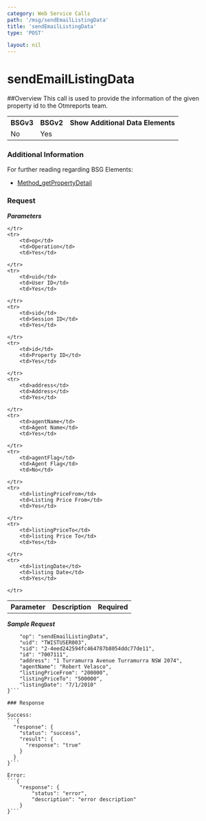 ```yaml
---
category: Web Service Calls
path: '/msg/sendEmailListingData'
title: 'sendEmailListingData'
type: 'POST'

layout: nil
---
```


# sendEmailListingData

##Overview
This call is used to provide the information of the given property id to the Otmreports team.

<table>
	<tbody>
	<tr>
		<th>BSGv3</th>
		<th>BSGv2</th>
		<th>Show Additional Data Elements</th>
	</tr>
	<tr>
		<td>No</td>
		<td>Yes</td>
		<td></td>
	</tr>

</tbody>
</table>

### Additional Information

For further reading regarding BSG Elements: 

* [Method_getPropertyDetail](http://confluence.rpdata.local/display/BA/Method_getPropertyDetail)

### Request

***Parameters***

<table>
	<tbody>
	<tr>
		<th>Parameter</th>
		<th>Description</th>
		<th>Required</th>
		
	</tr>
	<tr>
		<td>op</td>
		<td>Operation</td>
		<td>Yes</td>
		
	</tr>
	<tr>
		<td>uid</td>
		<td>User ID</td>
		<td>Yes</td>
		
	</tr>
	<tr>
		<td>sid</td>
		<td>Session ID</td>
		<td>Yes</td>
		
	</tr>
	<tr>
		<td>id</td>
		<td>Property ID</td>
		<td>Yes</td>
		
	</tr>
	<tr>
		<td>address</td>
		<td>Address</td>
		<td>Yes</td>
		
	</tr>
	<tr>
		<td>agentName</td>
		<td>Agent Name</td>
		<td>Yes</td>
		
	</tr>
	<tr>
		<td>agentFlag</td>
		<td>Agent Flag</td>
		<td>No</td>
		
	</tr>
	<tr>
		<td>listingPriceFrom</td>
		<td>Listing Price From</td>
		<td>Yes</td>
		
	</tr>
	<tr>
		<td>listingPriceTo</td>
		<td>listing Price To</td>
		<td>Yes</td>
		
	</tr>
	<tr>
		<td>listingDate</td>
		<td>listing Date</td>
		<td>Yes</td>
		
	</tr>
</tbody>
</table>

***Sample Request***
```{
    "op": "sendEmailListingData", 
    "uid": "TWISTUSER003", 
    "sid": "2-4eed242594fc464787b8054ddc77de11", 
    "id": "7007111", 
    "address": "1 Turramurra Avenue Turramurra NSW 2074", 
    "agentName": "Robert Velasco", 
    "listingPriceFrom": "200000", 
    "listingPriceTo": "500000", 
    "listingDate": "7/1/2010"
}```

### Response

Success:
```{
  "response": {
    "status": "success",
    "result": {
      "response": "true"
    }
  }
}```

Error:
```{
    "response": {
        "status": "error",
        "description": "error description"
    }
}```